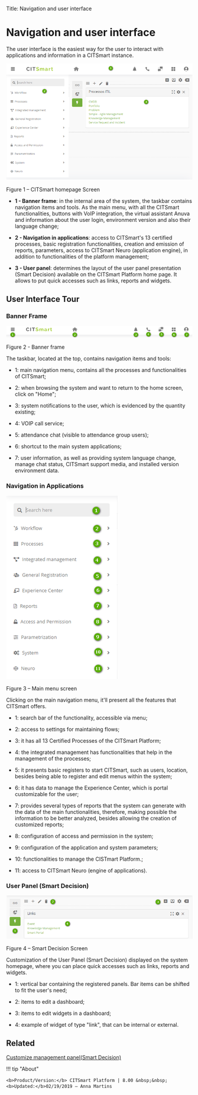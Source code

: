Title: Navigation and user interface
# Navigation and user interface

The user interface is the easiest way for the user to interact with
applications and information in a CITSmart instance.

![CITSmart homepage Scree](images/navigation-1.png)

Figure 1 – CITSmart homepage Screen

-   **1 - Banner frame**: in the internal area of the system, the taskbar contains navigation items and tools. As the main menu, with       all the CITSmart functionalities, buttons with VoIP integration, the virtual assistant Anuva and information about
    the user login, environment version and also their language change;

-   **2 - Navigation in applications**: access to CITSmart's 13 certified processes,
    basic registration functionalities, creation and emission of reports, parameters,
    access to CITSmart Neuro (application engine), in addition to functionalities 
    of the platform management;

-   **3 - User panel**: determines the layout of the user panel presentation (Smart
    Decision) available on the CITSmart Platform home page. It allows to put
    quick accesses such as links, reports and widgets.

## User Interface Tour
 

### Banner Frame

![banner frame](images/navigation-2.png)

Figure 2 - Banner frame

The taskbar, located at the top, contains navigation items and tools:

-   1: main navigation menu, contains all the processes and functionalities of CITSmart;

-   2: when browsing the system and want to return to the home screen, click on "Home";

-   3: system notifications to the user, which is evidenced by the quantity existing;

-   4: VOIP call service;

-   5: attendance chat (visible to attendance group users);

-   6: shortcut to the main system applications;

-   7: user information, as well as providing system language change, manage
    chat status, CITSmart support media, and installed version environment
    data.

### Navigation in Applications

![main menu](images/navigation-3.png)

Figure 3 – Main menu screen

Clicking on the main navigation menu, it'll present all the features that 
CITSmart offers.

-   1: search bar of the functionality, accessible via menu;

-   2: access to settings for maintaining flows;

-   3: it has all 13 Certified Processes of the CITSmart Platform;

-   4: the integrated management has functionalities that help in the management
    of the processes;

-   5: it presents basic registers to start CITSmart, such as users, location, besides 
    being able to register and edit menus within the system;

-   6: it has data to manage the Experience Center, which is portal customizable 
    for the user;

-   7: provides several types of reports that the system can generate with the
    data of the main functionalities, therefore, making possible the information
    to be better analyzed, besides allowing the creation of customized reports;

-   8: configuration of access and permission in the system;

-   9: configuration of the application and system parameters;

-   10: functionalities to manage the CISTmart Platform.;

-   11: access to CITSmart Neuro (engine of applications).

### User Panel (Smart Decision)

![smart decision](images/navigation-4.png)

Figure 4 – Smart Decision Screen

Customization of the User Panel (Smart Decision) displayed on the system
homepage, where you can place quick accesses such as links, reports and widgets.

-   1: vertical bar containing the registered panels. Bar items can be shifted to fit the user's need;

-   2: items to edit a dashboard;

-   3: items to edit widgets in a dashboard;

-   4: example of widget of type "link", that can be internal or external.


Related
----------

[Customize management panel(Smart Decision)](/en-us/citsmart-platform-8/additional-features/reports/create/dashboard-customize-management-panel-smart-decision.html)



!!! tip "About"

    <b>Product/Version:</b> CITSmart Platform | 8.00 &nbsp;&nbsp;
    <b>Updated:</b>02/19/2019 – Anna Martins

